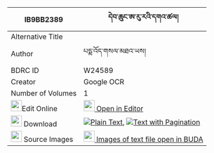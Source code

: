 |IB9BB2389|དེབ་ཆུང་ཨ་རུ་རའི་དགའ་ཚལ། 
| --- | --- 
|Alternative Title |
|Author| པདྨ་འོད་གསལ་མཐའ་ཡས།
|BDRC ID | W24589
|Creator | Google OCR
|Number of Volumes| 1
|<img width="25" src="https://img.icons8.com/color/25/000000/edit-property.png">Edit Online| [<img width="25" src="https://avatars.githubusercontent.com/u/45091458?s=200&v=4"> Open in Editor](http://editor.openpecha.org/IB9BB2389)
|<img width="25" src="https://img.icons8.com/fluent/48/000000/download-2.png"/>  Download | [![](https://img.icons8.com/color/20/000000/txt.png)Plain Text](https://github.com/Openpecha/IB9BB2389/releases/download/v1/deb_chung_aru_ra_i_gatsal_plain_IB9BB2389.zip), [![](https://img.icons8.com/color/20/000000/txt.png)Text with Pagination](https://github.com/Openpecha/IB9BB2389/releases/download/v1/deb_chung_aru_ra_i_gatsal_pages_IB9BB2389.zip)
|<img width="25" src="https://img.icons8.com/plasticine/100/000000/pictures-folder.png"/>  Source Images | [<img width="25" src="https://library.bdrc.io/icons/BUDA-small.svg"> Images of text file open in BUDA](https://library.bdrc.io/show/bdr:W24589)
